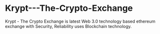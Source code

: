 # Krypt---The-Crypto-Exchange
Krypt - The Crypto Exchange is latest Web 3.0 technology based ethereum exchange with Security, Reliability uses Blockchain technology.
